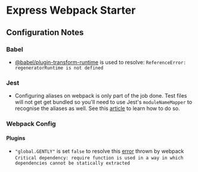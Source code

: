 # Express Webpack Starter


## Configuration Notes

### Babel
- [@babel/plugin-transform-runtime](https://babeljs.io/docs/en/babel-plugin-transform-runtime#with-a-configuration-file-recommended) is used to resolve: 
`ReferenceError: regeneratorRuntime is not defined`

### Jest
- Configuring aliases on webpack is only part of the job done. Test files will not get get bundled so you'll need to use Jest's `moduleNameMapper` to recognise the aliases as well. See this [article](https://alexjover.com/blog/enhance-jest-configuration-with-module-aliases/) to learn how to do so.

### Webpack Config

#### Plugins
- `"global.GENTLY"` is set `false` to resolve this [error](https://github.com/felixge/node-gently/issues/22) thrown by webpack `Critical dependency: require function is used in a way in which dependencies cannot be statically extracted`